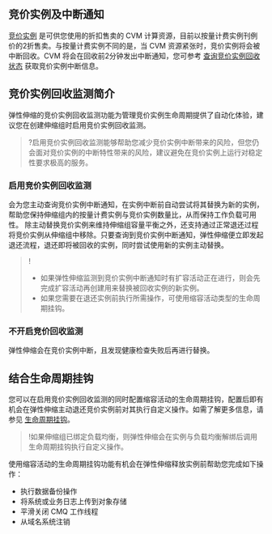 
## 竞价实例及中断通知
[竞价实例](https://cloud.tencent.com/document/product/213/17816) 是可供您使用的折扣售卖的 CVM 计算资源，目前以按量计费实例刊例价的2折售卖。与按量计费实例不同的是，当 CVM 资源紧张时，竞价实例将会被中断回收。CVM 将会在回收前2分钟发出中断通知，您可参考 [查询竞价实例回收状态](https://cloud.tencent.com/document/product/213/37970) 获取竞价实例中断信息。

## 竞价实例回收监测简介
弹性伸缩的竞价实例回收监测功能为管理竞价实例生命周期提供了自动化体验，建议您在创建伸缩组时启用竞价实例回收监测。
>?启用竞价实例回收监测能够帮助您减少竞价实例中断带来的风险，但您仍会面对竞价实例的中断特性带来的风险，建议避免在竞价实例上运行对稳定性要求极高的服务。



### 启用竞价实例回收监测
会为您主动查询竞价实例中断通知，在实例中断前自动尝试将其替换为新的实例，帮助您保持伸缩组内的按量计费实例与竞价实例数量比，从而保持工作负载可用性。
除主动替换竞价实例来维持伸缩组容量平衡之外，还支持通过正常退还过程将竞价实例从伸缩组中移除。只要查询到竞价实例中断通知，弹性伸缩便立即发起退还流程，退还即将被回收的实例，同时尝试使用新的实例主动替换。
>!
>- 如果弹性伸缩监测到竞价实例中断通知时有扩容活动正在进行，则会先完成扩容活动再创建用来替换被回收实例的新实例。
>- 如果您需要在退还实例前执行所需操作，可使用缩容活动类型的生命周期挂钩。

### 不开启竞价回收监测
弹性伸缩会在竞价实例中断，且发现健康检查失败后再进行替换。

## 结合生命周期挂钩[](id:lifecycleHook)

您可以在启用竞价实例回收监测的同时配置缩容活动的生命周期挂钩，配置后即有机会在弹性伸缩主动退还竞价实例前对其执行自定义操作。如需了解更多信息，请参见 [生命周期挂钩](https://cloud.tencent.com/document/product/377/34924)。
>!如果伸缩组已绑定负载均衡，则弹性伸缩会在实例与负载均衡解绑后调用生命周期挂钩执行自定义操作。
>
使用缩容活动的生命周期挂钩功能有机会在弹性伸缩释放实例前帮助您完成如下操作：
- 执行数据备份操作
- 将系统或业务日志上传到对象存储
- 平滑关闭 CMQ 工作线程
- 从域名系统注销
